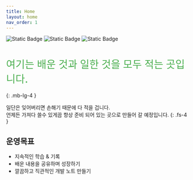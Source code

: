 ```yaml
---
title: Home
layout: home
nav_order: 1
---
```


<p>
  <img alt="Static Badge" src="https://img.shields.io/badge/jekyll-v4.4.1-blue?style=flat&logo=jekyll&logoColor=%23CC0000&logoSize=auto">
  <img alt="Static Badge" src="https://img.shields.io/badge/just--the--docs-v0.10.1-blue?style=flat">
  <img alt="Static Badge" src="https://img.shields.io/badge/Github--pages-deploy-brightgreen?style=flat&logo=github&logoColor=white&logoSize=auto&labelColor=%23181717">
</p>

<h1 style="color:#4caf50;font-weight:500;">여기는 배운 것과 일한 것을 모두 적는 곳입니다.</h1>
{: .mb-lg-4 }

일단은 잊어버리면 손해기 때문에 다 적을 겁니다.  
언제든 가져다 쓸수 있게끔 항상 준비 되어 있는 곳으로 만들어 갈 예정입니다.
{: .fs-4 }

## 운영목표

- 지속적인 학습 & 기록
- 배운 내용을 공유하며 성장하기
- 깔끔하고 직관적인 개발 노트 만들기
